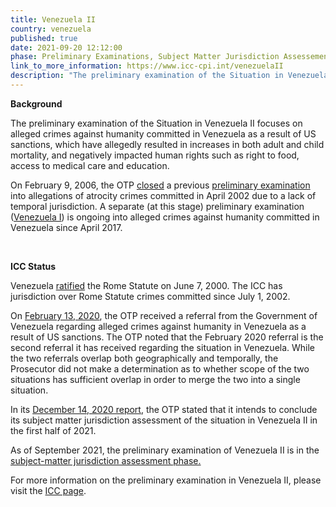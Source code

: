 ```yaml
---
title: Venezuela II
country: venezuela
published: true
date: 2021-09-20 12:12:00
phase: Preliminary Examinations, Subject Matter Jurisdiction Assessement
link_to_more_information: https://www.icc-cpi.int/venezuelaII
description: "The preliminary examination of the Situation in Venezuela II focuses on alleged crimes against humanity committed in Venezuela as a result of US sanctions. As of September\_2021, the preliminary examination of Venezuela II is in the subject-matter jurisdiction assessment phase."
---
```


**Background**

The preliminary examination of the Situation in Venezuela II focuses on alleged crimes against humanity committed in Venezuela as a result of US sanctions, which have allegedly resulted in increases in both adult and child mortality, and negatively impacted human rights such as right to food, access to medical care and education.

On February 9, 2006, the OTP [closed](https://www.icc-cpi.int/NR/rdonlyres/4E2BC725-6A63-40B8-8CDC-ADBA7BCAA91F/143684/OTP_letter_to_senders_re_Venezuela_9_February_2006.pdf) a previous&nbsp;[preliminary examination](https://www.aba-icc.org/country/venezuela/) into allegations of atrocity crimes committed in April 2002 due to a lack of temporal jurisdiction. A separate (at this stage) preliminary examination ([Venezuela I](https://www.aba-icc.org/country/venezuela/)) is ongoing into alleged crimes against humanity committed in Venezuela since April 2017.

&nbsp;

**ICC Status**

Venezuela [ratified](https://asp.icc-cpi.int/en_menus/asp/states%20parties/latin%20american%20and%20caribbean%20states/Pages/venezuela.aspx) the Rome Statute on June 7, 2000. The ICC has jurisdiction over Rome Statute crimes committed since July 1, 2002.

On [February 13, 2020](https://www.icc-cpi.int/Pages/item.aspx?name=200217-otp-statement-venezuela), the OTP received a referral from the Government of Venezuela regarding alleged crimes against humanity in Venezuela as a result of US sanctions. The OTP noted that the February 2020 referral is the second referral it has received regarding the situation in Venezuela. While the two referrals overlap both geographically and temporally, the Prosecutor did not make a determination as to whether scope of the two situations has sufficient overlap in order to merge the two into a single situation.

In its [December 14, 2020 report](https://www.icc-cpi.int/itemsDocuments/2020-PE/2020-pe-report-eng.pdf), the OTP stated that it intends to conclude its subject matter jurisdiction assessment of the situation in Venezuela II in the first half of 2021.

As of September 2021, the preliminary examination of Venezuela II is in the [subject-matter jurisdiction assessment phase.](https://www.icc-cpi.int/itemsDocuments/2020-PE/2020-pe-report-eng.pdf)&nbsp;

For more information on the preliminary examination in Venezuela II, please visit the [ICC page](https://www.icc-cpi.int/venezuelaII).&nbsp;

&nbsp;
